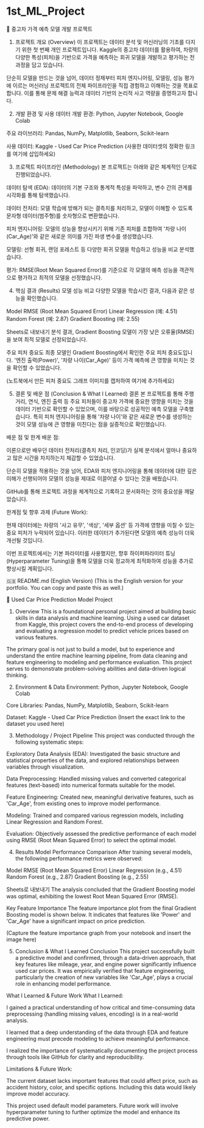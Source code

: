# 1st_ML_Project
🚗 중고차 가격 예측 모델 개발 프로젝트
1. 프로젝트 개요 (Overview)
이 프로젝트는 데이터 분석 및 머신러닝의 기초를 다지기 위한 첫 번째 개인 프로젝트입니다. Kaggle의 중고차 데이터를 활용하여, 차량의 다양한 특성(피처)을 기반으로 가격을 예측하는 회귀 모델을 개발하고 평가하는 전 과정을 담고 있습니다.

단순히 모델을 만드는 것을 넘어, 데이터 정제부터 피처 엔지니어링, 모델링, 성능 평가에 이르는 머신러닝 프로젝트의 전체 파이프라인을 직접 경험하고 이해하는 것을 목표로 합니다. 이를 통해 문제 해결 능력과 데이터 기반의 논리적 사고 역량을 증명하고자 합니다.

2. 개발 환경 및 사용 데이터
개발 환경: Python, Jupyter Notebook, Google Colab

주요 라이브러리: Pandas, NumPy, Matplotlib, Seaborn, Scikit-learn

사용 데이터: Kaggle - Used Car Price Prediction (사용한 데이터셋의 정확한 링크를 여기에 삽입하세요)

3. 프로젝트 파이프라인 (Methodology)
본 프로젝트는 아래와 같은 체계적인 단계로 진행되었습니다.

데이터 탐색 (EDA): 데이터의 기본 구조와 통계적 특성을 파악하고, 변수 간의 관계를 시각화를 통해 탐색했습니다.

데이터 전처리: 모델 학습에 방해가 되는 결측치를 처리하고, 모델이 이해할 수 있도록 문자형 데이터(범주형)를 숫자형으로 변환했습니다.

피처 엔지니어링: 모델의 성능을 향상시키기 위해 기존 피처를 조합하여 '차량 나이(Car_Age)'와 같은 새로운 의미를 가진 파생 변수를 생성했습니다.

모델링: 선형 회귀, 랜덤 포레스트 등 다양한 회귀 모델을 학습하고 성능을 비교 분석했습니다.

평가: RMSE(Root Mean Squared Error)를 기준으로 각 모델의 예측 성능을 객관적으로 평가하고 최적의 모델을 선정했습니다.

4. 핵심 결과 (Results)
모델 성능 비교
다양한 모델을 학습시킨 결과, 다음과 같은 성능을 확인했습니다.

Model	RMSE (Root Mean Squared Error)
Linear Regression	(예: 4.51)
Random Forest	(예: 2.87)
Gradient Boosting	(예: 2.55)

Sheets로 내보내기
분석 결과, Gradient Boosting 모델이 가장 낮은 오류율(RMSE)을 보여 최적 모델로 선정되었습니다.

주요 피처 중요도
최종 모델인 Gradient Boosting에서 확인한 주요 피처 중요도입니다. '엔진 출력(Power)', '차량 나이(Car_Age)' 등이 가격 예측에 큰 영향을 미치는 것을 확인할 수 있었습니다.

(노트북에서 만든 피처 중요도 그래프 이미지를 캡처하여 여기에 추가하세요)

5. 결론 및 배운 점 (Conclusion & What I Learned)
결론
본 프로젝트를 통해 주행거리, 연식, 엔진 출력 등 주요 피처들이 중고차 가격에 중요한 영향을 미치는 것을 데이터 기반으로 확인할 수 있었으며, 이를 바탕으로 성공적인 예측 모델을 구축했습니다. 특히 피처 엔지니어링을 통해 '차량 나이'와 같은 새로운 변수를 생성하는 것이 모델 성능에 큰 영향을 미친다는 점을 실증적으로 확인했습니다.

배운 점 및 한계
배운 점:

이론으로만 배우던 데이터 전처리(결측치 처리, 인코딩)가 실제 분석에서 얼마나 중요하고 많은 시간을 차지하는지 체감할 수 있었습니다.

단순히 모델을 적용하는 것을 넘어, EDA와 피처 엔지니어링을 통해 데이터에 대한 깊은 이해가 선행되어야 모델의 성능을 제대로 이끌어낼 수 있다는 것을 배웠습니다.

GitHub를 통해 프로젝트 과정을 체계적으로 기록하고 문서화하는 것의 중요성을 깨달았습니다.

한계점 및 향후 과제 (Future Work):

현재 데이터에는 차량의 '사고 유무', '색상', '세부 옵션' 등 가격에 영향을 미칠 수 있는 중요 피처가 누락되어 있습니다. 이러한 데이터가 추가된다면 모델의 예측 성능이 더욱 개선될 것입니다.

이번 프로젝트에서는 기본 파라미터를 사용했지만, 향후 하이퍼파라미터 튜닝(Hyperparameter Tuning)을 통해 모델을 더욱 정교하게 최적화하여 성능을 추가로 향상시킬 계획입니다.

🇬🇧 README.md (English Version)
(This is the English version for your portfolio. You can copy and paste this as well.)

🚗 Used Car Price Prediction Model Project
1. Overview
This is a foundational personal project aimed at building basic skills in data analysis and machine learning. Using a used car dataset from Kaggle, this project covers the end-to-end process of developing and evaluating a regression model to predict vehicle prices based on various features.

The primary goal is not just to build a model, but to experience and understand the entire machine learning pipeline, from data cleaning and feature engineering to modeling and performance evaluation. This project serves to demonstrate problem-solving abilities and data-driven logical thinking.

2. Environment & Data
Environment: Python, Jupyter Notebook, Google Colab

Core Libraries: Pandas, NumPy, Matplotlib, Seaborn, Scikit-learn

Dataset: Kaggle - Used Car Price Prediction (Insert the exact link to the dataset you used here)

3. Methodology / Project Pipeline
This project was conducted through the following systematic steps:

Exploratory Data Analysis (EDA): Investigated the basic structure and statistical properties of the data, and explored relationships between variables through visualization.

Data Preprocessing: Handled missing values and converted categorical features (text-based) into numerical formats suitable for the model.

Feature Engineering: Created new, meaningful derivative features, such as 'Car_Age', from existing ones to improve model performance.

Modeling: Trained and compared various regression models, including Linear Regression and Random Forest.

Evaluation: Objectively assessed the predictive performance of each model using RMSE (Root Mean Squared Error) to select the optimal model.

4. Results
Model Performance Comparison
After training several models, the following performance metrics were observed:

Model	RMSE (Root Mean Squared Error)
Linear Regression	(e.g., 4.51)
Random Forest	(e.g., 2.87)
Gradient Boosting	(e.g., 2.55)

Sheets로 내보내기
The analysis concluded that the Gradient Boosting model was optimal, exhibiting the lowest Root Mean Squared Error (RMSE).

Key Feature Importance
The feature importance plot from the final Gradient Boosting model is shown below. It indicates that features like 'Power' and 'Car_Age' have a significant impact on price prediction.

(Capture the feature importance graph from your notebook and insert the image here)

5. Conclusion & What I Learned
Conclusion
This project successfully built a predictive model and confirmed, through a data-driven approach, that key features like mileage, year, and engine power significantly influence used car prices. It was empirically verified that feature engineering, particularly the creation of new variables like 'Car_Age', plays a crucial role in enhancing model performance.

What I Learned & Future Work
What I Learned:

I gained a practical understanding of how critical and time-consuming data preprocessing (handling missing values, encoding) is in a real-world analysis.

I learned that a deep understanding of the data through EDA and feature engineering must precede modeling to achieve meaningful performance.

I realized the importance of systematically documenting the project process through tools like GitHub for clarity and reproducibility.

Limitations & Future Work:

The current dataset lacks important features that could affect price, such as accident history, color, and specific options. Including this data would likely improve model accuracy.

This project used default model parameters. Future work will involve hyperparameter tuning to further optimize the model and enhance its predictive power.